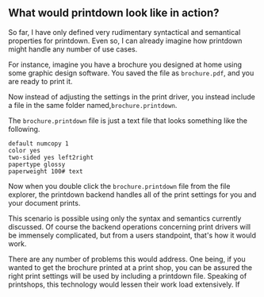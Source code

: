 ## What would printdown look like in action?

So far, I have only defined very rudimentary syntactical and semantical properties for printdown. Even so, I can already imagine how printdown might handle any number of use cases. 

For instance, imagine you have a brochure you designed at home using some graphic design software.  You saved the file as `brochure.pdf`, and you are ready to print it.

Now instead of adjusting the settings in the print driver, you instead include a file in the same folder named,`brochure.printdown`. 

The `brochure.printdown` file is just a text file that looks something like the following. 

```
default numcopy 1
color yes
two-sided yes left2right
papertype glossy
paperweight 100# text
```

Now when you double click the `brochure.printdown` file from the file explorer, the printdown backend handles all of the print settings for you and your document prints. 

This scenario is possible using only the syntax and semantics currently discussed. Of course the backend operations concerning print drivers will be immensely complicated, but from a users standpoint, that's how it would work. 

There are any number of problems this would address. One being, if you wanted to get the brochure printed at a print shop, you can be assured the right print settings will be used by including a printdown file. Speaking of printshops, this technology would lessen their work load extensively. If


